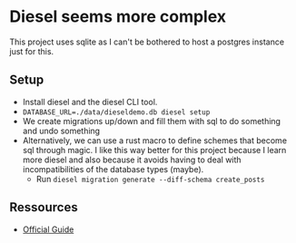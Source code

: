 # Diesel seems more complex

This project uses sqlite as I can't be bothered to host a postgres instance
just for this.

## Setup

* Install diesel and the diesel CLI tool.
* `DATABASE_URL=./data/dieseldemo.db diesel setup`
* We create migrations up/down and fill them with sql to do something and undo something
* Alternatively, we can use a rust macro to define schemes that become sql
  through magic. I like this way better for this project because I learn more
  diesel and also because it avoids having to deal with incompatibilities of the
  database types (maybe).
    * Run `diesel migration generate --diff-schema create_posts`

## Ressources

* [Official Guide](https://diesel.rs/guides/getting-started)
